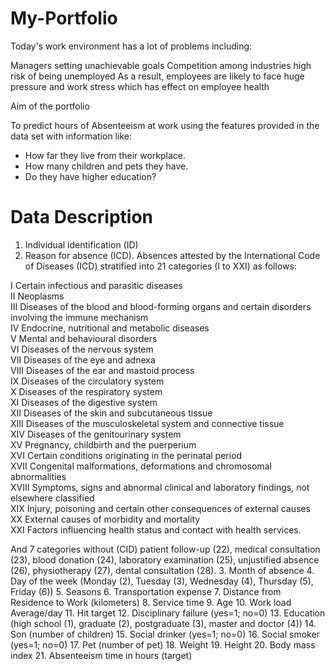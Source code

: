 # My-Portfolio
Today's work environment has a lot of problems including:

Managers setting unachievable goals
Competition among industries
high risk of being unemployed
As a result, employees are likely to face huge pressure and work stress which has effect on employee health

Aim of the portfolio

To predict hours of Absenteeism at work using the features provided in the data set with information like:

* How far they live from their workplace.
* How many children and pets they have.
* Do they have higher education?
# Data Description
1. Individual identification (ID)
2. Reason for absence (ICD).
Absences attested by the International Code of Diseases (ICD) stratified into 21 categories (I to XXI) as follows:

I Certain infectious and parasitic diseases  
II Neoplasms  
III Diseases of the blood and blood-forming organs and certain disorders involving the immune mechanism  
IV Endocrine, nutritional and metabolic diseases  
V Mental and behavioural disorders  
VI Diseases of the nervous system  
VII Diseases of the eye and adnexa  
VIII Diseases of the ear and mastoid process  
IX Diseases of the circulatory system  
X Diseases of the respiratory system  
XI Diseases of the digestive system  
XII Diseases of the skin and subcutaneous tissue  
XIII Diseases of the musculoskeletal system and connective tissue  
XIV Diseases of the genitourinary system  
XV Pregnancy, childbirth and the puerperium  
XVI Certain conditions originating in the perinatal period  
XVII Congenital malformations, deformations and chromosomal abnormalities  
XVIII Symptoms, signs and abnormal clinical and laboratory findings, not elsewhere classified  
XIX Injury, poisoning and certain other consequences of external causes  
XX External causes of morbidity and mortality  
XXI Factors influencing health status and contact with health services.

And 7 categories without (CID) patient follow-up (22), medical consultation (23), blood donation (24), laboratory examination (25), unjustified absence (26), physiotherapy (27), dental consultation (28).
3. Month of absence
4. Day of the week (Monday (2), Tuesday (3), Wednesday (4), Thursday (5), Friday (6))
5. Seasons
6. Transportation expense
7. Distance from Residence to Work (kilometers)
8. Service time
9. Age
10. Work load Average/day 
11. Hit target
12. Disciplinary failure (yes=1; no=0)
13. Education (high school (1), graduate (2), postgraduate (3), master and doctor (4))
14. Son (number of children)
15. Social drinker (yes=1; no=0)
16. Social smoker (yes=1; no=0)
17. Pet (number of pet)
18. Weight
19. Height
20. Body mass index
21. Absenteeism time in hours (target)
